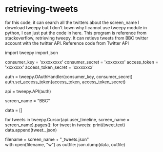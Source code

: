 # retrieving-tweets
for this code, it can search all the twitters about the screen_name
I download tweepy but I don't kown why I cannot use tweepy module in python, I can just put the code in here.
This program is reference from stackoverflow, retrieving tweepy. It can retieve tweets from BBC twitter account with the twitter API.
Reference code from Twitter API

import tweepy
import json

consumer_key = 'xxxxxxxxx'
consumer_secret = 'xxxxxxxx'
access_token = 'xxxxxxx'
access_token_secret = 'xxxxxxxx'

auth = tweepy.OAuthHandler(consumer_key, consumer_secret)
auth.set_access_token(access_token, access_token_secret)

api = tweepy.API(auth)

screen_name = "BBC"

data = []

for tweets in tweepy.Cursor(api.user_timeline, screen_name = screen_name).pages():
    for tweet in tweets:
        print(tweet.text)
        data.append(tweet._json)
        
filename = screen_name + "_tweets.json"  
with open(filename, "w") as outfile:
    json.dump(data, outfile)
